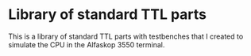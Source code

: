# Library of standard TTL parts

This is a library of standard TTL parts with testbenches that I created to simulate the CPU in the
Alfaskop 3550 terminal.
